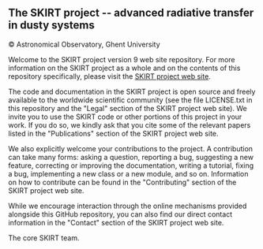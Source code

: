 The SKIRT project -- advanced radiative transfer in dusty systems
--------------------------------------------
© Astronomical Observatory, Ghent University

Welcome to the SKIRT project version 9 web site repository. For more
information on the SKIRT project as a whole and on the contents of this
repository specifically, please visit the
[SKIRT project web site](http://www.skirt.ugent.be).

The code and documentation in the SKIRT project is open source and freely
available to the worldwide scientific community (see the file LICENSE.txt in
this repository and the "Legal" section of the SKIRT project web site). We
invite you to use the SKIRT code or other portions of this project in your
work. If you do so, we kindly ask that you cite some of the relevant papers
listed in the "Publications" section of the SKIRT project web site.

We also explicitly welcome your contributions to the project. A contribution
can take many forms: asking a question, reporting a bug, suggesting a new
feature, correcting or improving the documentation, writing a tutorial, fixing
a bug, implementing a new class or a new module, and so on. Information on how
to contribute can be found in the "Contributing" section of the SKIRT project
web site.

While we encourage interaction through the online mechanisms provided alongside
this GitHub repository, you can also find our direct contact information in the
"Contact" section of the SKIRT project web site.

The core SKIRT team.
